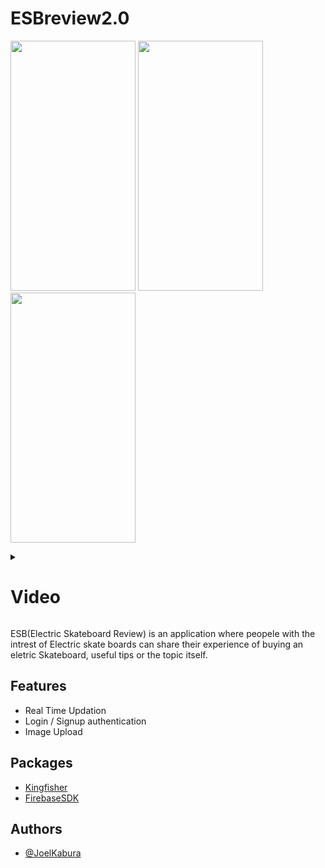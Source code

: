 # ESBreview2.0

<img src="https://user-images.githubusercontent.com/46387248/189274615-970068a9-035c-4bc3-9d26-349e3e048702.png" width="200" height="400" /> <img src="https://user-images.githubusercontent.com/46387248/188726337-cef35845-d814-4a54-bffb-0320b056c3d0.png" width="200" height="400" />  <img src="https://user-images.githubusercontent.com/46387248/188779402-f9cc5a88-1d23-4b45-9147-de4accc05b31.png" width="200" height="400" /> 



<details>
<summary>
  




# Video
</summary>
<video src="https://user-images.githubusercontent.com/46387248/188968686-96af4b5c-3042-4c14-b361-217a3eb8f654.mov"></video>
</details>




ESB(Electric Skateboard Review) is an application where peopele with the intrest of Electric skate boards can share their experience of buying an eletric Skateboard, useful tips or the topic itself.

## Features

- Real Time Updation
- Login / Signup authentication
- Image Upload


## Packages 
-  [Kingfisher](https://github.com/joelkab)
- [FirebaseSDK](https://github.com/firebase/firebase-ios-sdk)



## Authors

- [@JoelKabura](https://github.com/joelkab)
